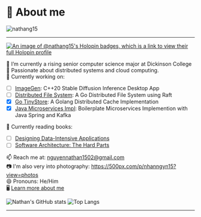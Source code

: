 # 👋 About me
<p align="left"> <img src="https://komarev.com/ghpvc/?username=nathang15&label=Profile%20views&color=0e75b6&style=flat" alt="nathang15" /> </p>
<hr>

[![An image of @nathang15's Holopin badges, which is a link to view their full Holopin profile](https://holopin.me/nathang15)](https://holopin.io/@nathang15)

🔭 I’m currently a rising senior computer science major at Dickinson College</br>
🌱 Passionate about distributed systems and cloud computing.</br>
🔨 Currently working on:</br>
  - [ ] [ImageGen](https://github.com/nathang15/imagegen-cpp): C++20 Stable Diffusion Inference Desktop App
  - [ ] [Distributed File System](https://github.com/nathang15/dson-market): A Go Distributed File System using Raft
  - [x] [Go TinyStore](https://github.com/nathang15/go-tinystore): A Golang Distributed Cache Implementation
  - [x] [Java Microservices Impl](https://github.com/nathang15/microservices-organization-structure): Boilerplate Microservices Implemention with Java Spring and Kafka

📘 Currently reading books:</br>
  - [ ] [Designing Data-Intensive Applications](https://www.oreilly.com/library/view/designing-data-intensive-applications/9781491903063/)
  - [ ] [Software Architecture: The Hard Parts](https://www.oreilly.com/library/view/software-architecture-the/9781492086888/)

📫 Reach me at: nguyennathan1502@gmail.com</br>
📷 I'm also very into photography: https://500px.com/p/nhanngyn15?view=photos</br>
😄 Pronouns: He/Him</br>
🖥️ [Learn more about me](https://nathanswe.vercel.app)</br>

![Nathan's GitHub stats](https://github-readme-stats.vercel.app/api?username=nathang15&show=reviews&contribs&rank_icon=github&show_icons=true&theme=dracula)
![Top Langs](https://github-readme-stats.vercel.app/api/top-langs/?username=nathang15&hide_progress=true&show_icons=true&theme=dracula)
<hr>



